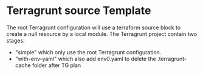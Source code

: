 # Terragrunt source Template
The root Terragrunt configuration will use a terraform source block to create a null resource by a local module.
The Terragrunt project contain two stages: 
* "simple" which only use the root Terragrunt configuration.
* "with-env-yaml" which also add env0.yaml to delete the .terragrunt-cache folder after TG plan
